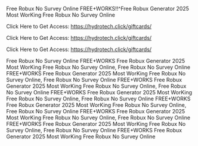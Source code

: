 Free Robux No Survey Online FREE+WORKS!!^Free Robux Generator 2025 Most WorKing Free Robux No Survey Online

Click Here to Get Access: https://hydrotech.click/giftcards/

Click Here to Get Access: https://hydrotech.click/giftcards/

Click Here to Get Access: https://hydrotech.click/giftcards/

Free Robux No Survey Online FREE+WORKS Free Robux Generator 2025 Most WorKing Free Robux No Survey Online, Free Robux No Survey Online FREE+WORKS Free Robux Generator 2025 Most WorKing Free Robux No Survey Online, Free Robux No Survey Online FREE+WORKS Free Robux Generator 2025 Most WorKing Free Robux No Survey Online, Free Robux No Survey Online FREE+WORKS Free Robux Generator 2025 Most WorKing Free Robux No Survey Online, Free Robux No Survey Online FREE+WORKS Free Robux Generator 2025 Most WorKing Free Robux No Survey Online, Free Robux No Survey Online FREE+WORKS Free Robux Generator 2025 Most WorKing Free Robux No Survey Online, Free Robux No Survey Online FREE+WORKS Free Robux Generator 2025 Most WorKing Free Robux No Survey Online, Free Robux No Survey Online FREE+WORKS Free Robux Generator 2025 Most WorKing Free Robux No Survey Online

